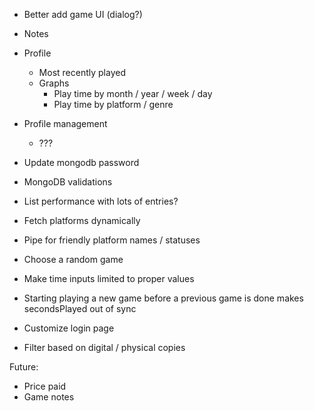 - Better add game UI (dialog?)
- Notes
- Profile
  - Most recently played
  - Graphs
    - Play time by month / year / week / day
    - Play time by platform / genre

- Profile management
  - ???
- Update mongodb password
- MongoDB validations
- List performance with lots of entries?
- Fetch platforms dynamically
- Pipe for friendly platform names / statuses
- Choose a random game
- Make time inputs limited to proper values
- Starting playing a new game before a previous game is done makes secondsPlayed out of sync
- Customize login page
- Filter based on digital / physical copies

Future:

- Price paid
- Game notes